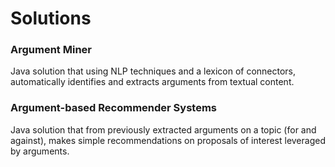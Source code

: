# Solutions

### Argument Miner
Java solution that using NLP techniques and a lexicon of connectors, automatically identifies and extracts arguments from textual content.

### Argument-based Recommender Systems
Java solution that from previously extracted arguments on a topic (for and against), makes simple recommendations on proposals of interest leveraged by arguments.
